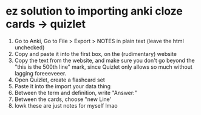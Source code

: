 # ez solution to importing anki cloze cards -> quizlet

1. Go to Anki, Go to File > Export > NOTES in plain text (leave the html unchecked)
2. Copy and paste it into the first box, on the (rudimentary) website 
3. Copy the text from the website, and make sure you don't go beyond the "this is the
   500th line" mark, since Quizlet only allows so much without lagging foreeeveeer. 
5. Open Quizlet, create a flashcard set
6. Paste it into the import your data thing
7. Between the term and definition, write "Answer:"
8. Between the cards, choose "new Line'
9. lowk these are just notes for myself lmao
